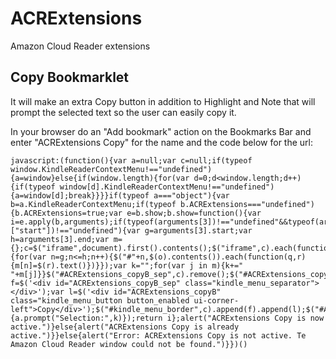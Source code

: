 # ACRExtensions

Amazon Cloud Reader extensions

## Copy Bookmarklet

It will make an extra Copy button in addition to Highlight and Note that will prompt the selected text so the user can easily copy it.

In your browser do an "Add bookmark" action on the Bookmarks Bar and enter "ACRExtensions Copy" for the name and the code below for the url:

    javascript:(function(){var a=null;var c=null;if(typeof window.KindleReaderContextMenu!=="undefined"){a=window}else{if(window.length){for(var d=0;d<window.length;d++){if(typeof window[d].KindleReaderContextMenu!=="undefined"){a=window[d];break}}}}if(typeof a==="object"){var b=a.KindleReaderContextMenu;if(typeof b.ACRExtensions==="undefined"){b.ACRExtensions=true;var e=b.show;b.show=function(){var i=e.apply(b,arguments);if(typeof(arguments[3])!=="undefined"&&typeof(arguments[3]["start"])!=="undefined"){var g=arguments[3].start;var h=arguments[3].end;var m={};c=$("iframe",document).first().contents();$("iframe",c).each(function(p,o){for(var n=g;n<=h;n++){$("#"+n,$(o).contents()).each(function(q,r){m[n]=$(r).text()})}});var k="";for(var j in m){k+=" "+m[j]}}$("#ACRExtensions_copyB_sep",c).remove();$("#ACRExtensions_copyB",c).remove();var f=$('<div id="ACRExtensions_copyB_sep" class="kindle_menu_separator"></div>');var l=$('<div id="ACRExtensions_copyB" class="kindle_menu_button button_enabled ui-corner-left">Copy</div>');$("#kindle_menu_border",c).append(f).append(l);$("#ACRExtensions_copyB",c).click(function(n){a.prompt("Selection:",k)});return i};alert("ACRExtensions Copy is now active.")}else{alert("ACRExtensions Copy is already active.")}}else{alert("Error: ACRExtensions Copy is not active. Te Amazon Cloud Reader window could not be found.")}})()
